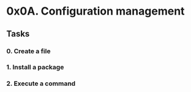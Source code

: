 # 0x0A. Configuration management

## Tasks

### 0. Create a file

### 1. Install a package

### 2. Execute a command
